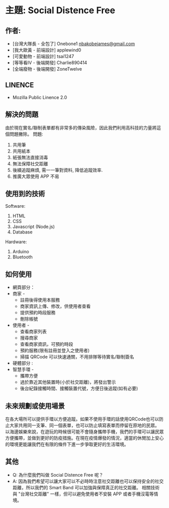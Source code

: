 # 主題: Social Distence Free

## 作者:
- [台灣大隊長 - 全包了] Onebone1 nbakobejames@gmail.com
- [我大歐黃 - 前端設計] applewind0
- [可愛動物 - 前端設計] tsai1247
- [等等看IV - 後端開發] Charlie890414
- [全端廢物 - 後端開發] ZoneTwelve

## LINENCE
- Mozilla Public Linence 2.0

## 解決的問題
由於現在實名/聯制表單都有非常多的傳染風險，因此我們利用高科技的力量將這個問題撇除。
問題:
1. 共用筆
2. 共用紙本
3. 紙張無法直接消毒
4. 無法保障社交距離
5. 後續追蹤麻煩, 需一一筆對資料, 降低追蹤效率.
6. 推廣大眾使用 APP 不易

## 使用到的技術
Software:
1. HTML
2. CSS
3. Javascript (Node.js)
4. Database

Hardware:
1. Arduino
2. Bluetooth

## 如何使用
- 網頁部分：
- 商家 - 
     - 註冊後得使用本服務
     - 商家資訊上傳、修改，供使用者查看
     - 提供預約時段服務
     - 刪除帳號
- 使用者 -
     - 查看商家列表
     - 搜尋商家
     - 查看商家資訊，可預約時段
     - 預約服務(限有註冊並登入之使用者)
     - 掃描 QRCode 可以快速通關，不用排隊等待實名/聯制簽名
- 硬體部分 :
- 智慧手環 -
     - 攜帶方便
     - 過於靠近其他裝置時(小於社交距離)，將發出警示
     - 後台紀錄接觸時間、接觸裝置代號，方便日後追蹤(如有必要)

## 未來規劃或使用場景
在各大場所可以提供手環以方便追蹤。如果不使用手環的話使用QRCode也可以防止大家共用同一支筆、同一個表單，也可以防止填寫表單而停留在原地的民眾。
以海邊娛樂來說，在遊玩的時候很可能不會隨身攜帶手機，我們的手環可以讓民眾方便攜帶，並做到更好的防疫措施。在現在疫情爆發的情況，適當的休閒加上安心的環境更能讓我們在有限的條件下進一步爭取更好的生活環境。

## 其他
- Q: 為什麼我們叫做 Social Distence Free 呢？
- A: 因為我們希望可以讓大家可以不必時時注意社交距離也可以保持安全的社交距離，所以我們的 Smart Band 可以加強與保障真正的社交距離。
    相關技術與 "台灣社交距離" 一樣，但可以避免使用者不安裝 APP 或者手機沒電等情境。
